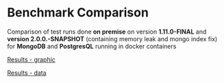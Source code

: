 # Benchmark Comparison

Comparison of test runs done **on premise** 
on version **1.11.0-FINAL** and **version 2.0.0.-SNAPSHOT** (containing memory leak and mongo index fix)
for **MongoDB** and **PostgresQL** running in docker containers

[Results - graphic](./test-results/benchmarkReportMultipleBatches.html)

[Results - data](./test-results/test-run-mongo-postgres-1.11.0-2.0.0.zip)